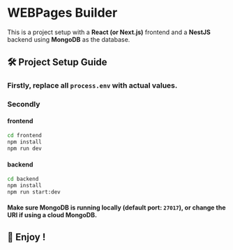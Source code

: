 # WEBPages Builder 

This is a  project setup with a **React (or Next.js)** frontend and a **NestJS** backend using **MongoDB** as the database.

## 🛠️ Project Setup Guide
###  Firstly, replace all `process.env` with actual values.
### Secondly
#### frontend 
```bash
cd frontend
npm install
npm run dev
```
#### backend
```bash
cd backend
npm install
npm run start:dev
```
####  Make sure MongoDB is **running locally** (default port: `27017`), or change the URI if using a cloud MongoDB.

## 🎉 Enjoy !


